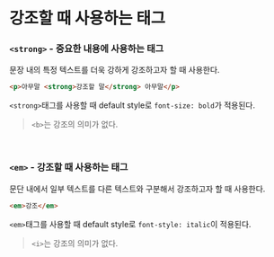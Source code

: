 # 강조할 때 사용하는 태그

### `<strong>` - 중요한 내용에 사용하는 태그
문장 내의 특정 텍스트를 더욱 강하게 강조하고자 할 때 사용한다.
```html
<p>아무말 <strong>강조할 말</strong> 아무말</p>
```
`<strong>`태그를 사용할 때 default style로 `font-size: bold`가 적용된다.

> `<b>`는 강조의 의미가 없다.

<br />

### `<em>` - 강조할 때 사용하는 태그
문단 내에서 일부 텍스트를 다른 텍스트와 구분해서 강조하고자 할 때 사용한다.
```html
<em>강조</em>
```
`<em>`태그를 사용할 때 default style로 `font-style: italic`이 적용된다.


> `<i>`는 강조의 의미가 없다.